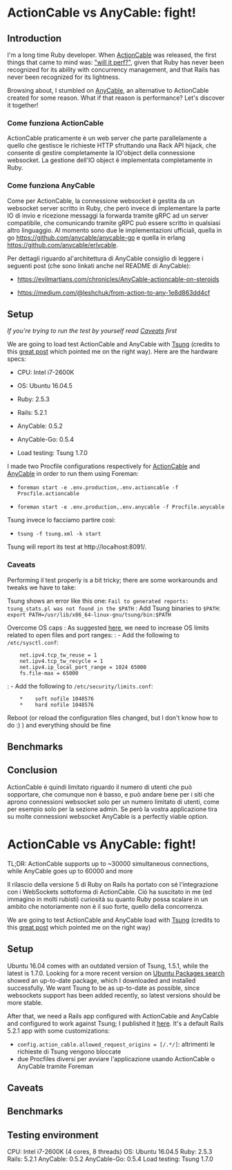 # ActionCable vs AnyCable: fight!

## Introduction

I'm a long time Ruby developer. When [ActionCable](https://guides.rubyonrails.org/action_cable_overview.html) was released, the first things that came to mind was: ["will it perf?"](https://www.youtube.com/watch?v=lAl28d6tbko), given that Ruby has never been recognized for its ability with concurrency management, and that Rails has never been recognized for its lightness.

Browsing about, I stumbled on [AnyCable](https://github.com/anycable/anycable), an alternative to ActionCable created for some reason. What if that reason is performance? Let's discover it together!

### Come funziona ActionCable

ActionCable praticamente è un web server che parte parallelamente a quello che gestisce le richieste HTTP sfruttando una Rack API hijack, che consente di gestire completamente la IO'object della connessione websocket. La gestione dell'IO object è implementata completamente in Ruby.

### Come funziona AnyCable

Come per ActionCable, la connessione websocket è gestita da un websocket server scritto in Ruby, che però invece di implementare la parte IO di invio e ricezione messaggi la forwarda tramite gRPC ad un server compatibile, che comunicando tramite gRPC può essere scritto in qualsiasi altro linguaggio. Al momento sono due le implementazioni ufficiali, quella in go https://github.com/anycable/anycable-go e quella in erlang https://github.com/anycable/erlycable.

Per dettagli riguardo al'architettura di AnyCable consiglio di leggere i seguenti post (che sono linkati anche nel README di AnyCable):

 - https://evilmartians.com/chronicles/AnyCable-actioncable-on-steroids

 - https://medium.com/@leshchuk/from-action-to-any-1e8d863dd4cf

## Setup

*If you're trying to run the test by yourself read [Caveats](#caveats) first*

We are going to load test ActionCable and AnyCable with [Tsung](https://www.process-one.net/en/tsung/) (credits to this [great post](https://www.thegreatcodeadventure.com/load-testing-rails-5-action-cable-with-tsung/) which pointed me on the right way). Here are the hardware specs:

 - CPU: Intel i7-2600K

 - OS: Ubuntu 16.04.5

 - Ruby: 2.5.3

 - Rails: 5.2.1

 - AnyCable: 0.5.2

 - AnyCable-Go: 0.5.4

 - Load testing: Tsung 1.7.0

I made two Procfile configurations respectively for [ActionCable]() and [AnyCable]() in order to run them using Foreman:

 - `foreman start -e .env.production,.env.actioncable -f Procfile.actioncable`

 - `foreman start -e .env.production,.env.anycable -f Procfile.anycable`

 Tsung invece lo facciamo partire così:

 - `tsung -f tsung.xml -k start`

 Tsung will report its test at http://localhost:8091/.

### Caveats

Performing il test properly is a bit tricky; there are some workarounds and tweaks we have to take:

Tsung shows an error like this one: `Fail to generated reports: tsung_stats.pl was not found in the $PATH`
: Add Tsung binaries to `$PATH`: `export PATH=/usr/lib/x86_64-linux-gnu/tsung/bin:$PATH`

Overcome OS caps
: As suggested [here](https://github.com/hashrocket/websocket-shootout#open-file-limits), we need to increase OS limits related to open files and port ranges:
: - Add the following to `/etc/sysctl.conf`:

        net.ipv4.tcp_tw_reuse = 1
        net.ipv4.tcp_tw_recycle = 1
        net.ipv4.ip_local_port_range = 1024 65000
        fs.file-max = 65000
: - Add the following to `/etc/security/limits.conf`:

        *    soft nofile 1048576
        *    hard nofile 1048576

Reboot (or reload the configuration files changed, but I don't know how to do :) ) and everything should be fine

## Benchmarks

## Conclusion

ActionCable è quindi limitato riguardo il numero di utenti che può sopportare, che comunque non è basso, e può andare bene per i siti che aprono connessioni websocket solo per un numero limitato di utenti, come per esempio solo per la sezione admin. Se però la vostra applicazione tira su molte connessioni websocket AnyCable is a perfectly viable option.









# ActionCable vs AnyCable: fight!

TL;DR: ActionCable supports up to ~30000 simultaneous connections, while AnyCable goes up to 60000 and more

Il rilascio della versione 5 di Ruby on Rails ha portato con sé l'integrazione con i WebSockets sottoforma di ActionCable. Ciò ha suscitato in me (ed immagino in molti rubisti) curiosità su quanto Ruby possa scalare in un ambito che notoriamente non è il suo forte, quello della concorrenza.

We are going to test ActionCable and AnyCable load with [Tsung](https://www.process-one.net/en/tsung/) (credits to this [great post](https://www.thegreatcodeadventure.com/load-testing-rails-5-action-cable-with-tsung/) which pointed me on the right way)

## Setup

Ubuntu 16.04 comes with an outdated version of Tsung, 1.5.1, while the latest is 1.7.0. Looking for a more recent version on [Ubuntu Packages search](https://packages.ubuntu.com/search?keywords=tsung&searchon=names&exact=1&suite=all&section=all) showed an up-to-date package, which I downloaded and installed successfully. We want Tsung to be as up-to-date as possible, since websockets support has been added recently, so latest versions should be more stable.

After that, we need a Rails app configured with ActionCable and AnyCable and configured to work against Tsung; I published it [here](app_url). It's a default Rails 5.2.1 app with some customizations:

 - `config.action_cable.allowed_request_origins = [/.*/]`: altrimenti le richieste di Tsung vengono bloccate
 - due Procfiles diversi per avviare l'applicazione usando ActionCable o AnyCable tramite Foreman

## Caveats

## Benchmarks

## Testing environment

CPU: Intel i7-2600K (4 cores, 8 threads)
OS: Ubuntu 16.04.5
Ruby: 2.5.3
Rails: 5.2.1
AnyCable: 0.5.2
AnyCable-Go: 0.5.4
Load testing: Tsung 1.7.0

